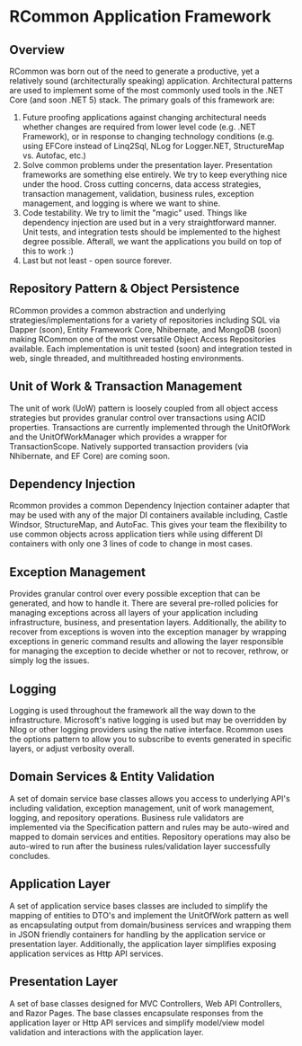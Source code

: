 # RCommon Application Framework

## Overview
RCommon was born out of the need to generate a productive, yet a relatively sound (architecturally speaking) application. Architectural patterns are used to implement some of the most commonly used tools in the .NET Core (and soon .NET 5) stack. The primary goals of this framework are:
1. Future proofing applications against changing architectural needs whether changes are required from lower level code (e.g. .NET Framework), or in response to changing technology conditions (e.g. using EFCore instead of Linq2Sql, NLog for Logger.NET, StructureMap vs. Autofac, etc.)
2. Solve common problems under the presentation layer. Presentation frameworks are something else entirely. We try to keep everything nice under the hood. Cross cutting concerns, data access strategies, transaction management, validation, business rules, exception management, and logging is where we want to shine.
3. Code testability. We try to limit the "magic" used. Things like dependency injection are used but in a very straightforward manner. Unit tests, and integration tests should be implemented to the highest degree possible. Afterall, we want the applications you build on top of this to work :) 
4. Last but not least - open source forever. 

## Repository Pattern & Object Persistence
RCommon provides a common abstraction and underlying strategies/implementations for a variety of repositories including SQL via Dapper (soon), Entity Framework Core, Nhibernate, and MongoDB (soon) making RCommon one of the most versatile Object Access Repositories available. Each implementation is unit tested (soon) and integration tested in web, single threaded, and multithreaded hosting environments.

## Unit of Work & Transaction Management
The unit of work (UoW) pattern is loosely coupled from all object access strategies but provides granular control over transactions using ACID properties. Transactions are currently implemented through the UnitOfWork and the UnitOfWorkManager which provides a wrapper for TransactionScope. Natively supported transaction providers (via Nhibernate, and EF Core) are coming soon.

## Dependency Injection
Rcommon provides a common Dependency Injection container adapter that may be used with any of the major DI containers available including, Castle Windsor, StructureMap, and AutoFac. This gives your team the flexibility to use common objects across application tiers while using different DI containers with only one 3 lines of code to change in most cases. 

## Exception Management
Provides granular control over every possible exception that can be generated, and how to handle it. There are several pre-rolled policies for managing exceptions across all layers of your application including infrastructure, business, and presentation layers. Additionally, the ability to recover from exceptions is woven into the exception manager by wrapping exceptions in generic command results and allowing the layer responsible for managing the exception to decide whether or not to recover, rethrow, or simply log the issues.

## Logging
Logging is used throughout the framework all the way down to the infrastructure. Microsoft's native logging is used but may be overridden by Nlog or other logging providers using the native interface. Rcommon uses the options pattern to allow you to subscribe to events generated in specific layers, or adjust verbosity overall. 

## Domain Services & Entity Validation
A set of domain service base classes allows you access to underlying API's including validation, exception management, unit of work management, logging, and repository operations. Business rule validators are implemented via the Specification pattern and rules may be auto-wired and mapped to domain services and entities. Repository operations may also be auto-wired to run after the business rules/validation layer successfully concludes.

## Application Layer
A set of application service bases classes are included to simplify the mapping of entities to DTO's and implement the UnitOfWork pattern as well as encapsulating output from domain/business services and wrapping them in JSON friendly containers for handling by the application service or presentation layer. Additionally, the application layer simplifies exposing application services as Http API services.

## Presentation Layer
A set of base classes designed for MVC Controllers, Web API Controllers, and Razor Pages. The base classes encapsulate responses from the application layer or Http API services and simplify model/view model validation and interactions with the application layer.


